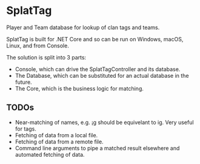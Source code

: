 # SplatTag
Player and Team database for lookup of clan tags and teams.

SplatTag is built for .NET Core and so can be run on Windows, macOS, Linux, and from Console.

The solution is split into 3 parts:
- Console, which can drive the SplatTagController and its database.
- The Database, which can be substituted for an actual database in the future.
- The Core, which is the business logic for matching.

## TODOs
- Near-matching of names, e.g. ¡g should be equivelant to ig. Very useful for tags.
- Fetching of data from a local file.
- Fetching of data from a remote file.
- Command line arguments to pipe a matched result elsewhere and automated fetching of data.
